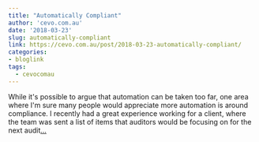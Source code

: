 ```yaml
---
title: "Automatically Compliant"
author: 'cevo.com.au'
date: '2018-03-23'
slug: automatically-compliant
link: https://cevo.com.au/post/2018-03-23-automatically-compliant/
categories:
- bloglink
tags:
  - cevocomau
---
```


While it's possible to argue that automation can be taken too far, one area where I'm sure many people would appreciate more automation is around compliance. I recently had a great experience working for a client, where the team was sent a list of items that auditors would be focusing on for the next audit[... <i class="fas fa-external-link-alt"></i>](https://cevo.com.au/post/2018-03-23-automatically-compliant/)

